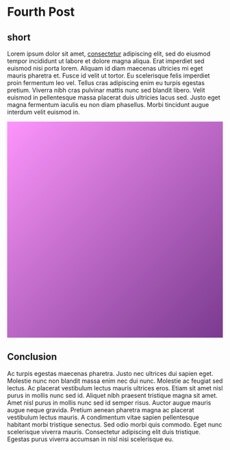 # Fourth Post

## short
Lorem ipsum dolor sit amet, [consectetur][1] adipiscing elit, sed do eiusmod tempor incididunt ut labore et dolore magna aliqua. Erat imperdiet sed euismod nisi porta lorem. Aliquam id diam maecenas ultricies mi eget mauris pharetra et. Fusce id velit ut tortor. Eu scelerisque felis imperdiet proin fermentum leo vel. Tellus cras adipiscing enim eu turpis egestas pretium. Viverra nibh cras pulvinar mattis nunc sed blandit libero. Velit euismod in pellentesque massa placerat duis ultricies lacus sed. Justo eget magna fermentum iaculis eu non diam phasellus. Morbi tincidunt augue interdum velit euismod in.

![Purple Gradient](/static/image.png)

## Conclusion
Ac turpis egestas maecenas pharetra. Justo nec ultrices dui sapien eget. Molestie nunc non blandit massa enim nec dui nunc. Molestie ac feugiat sed lectus. Ac placerat vestibulum lectus mauris ultrices eros. Etiam sit amet nisl purus in mollis nunc sed id. Aliquet nibh praesent tristique magna sit amet. Amet nisl purus in mollis nunc sed id semper risus. Auctor augue mauris augue neque gravida. Pretium aenean pharetra magna ac placerat vestibulum lectus mauris. A condimentum vitae sapien pellentesque habitant morbi tristique senectus. Sed odio morbi quis commodo. Eget nunc scelerisque viverra mauris. Consectetur adipiscing elit duis tristique. Egestas purus viverra accumsan in nisl nisi scelerisque eu.

[1]: https://www.google.com
